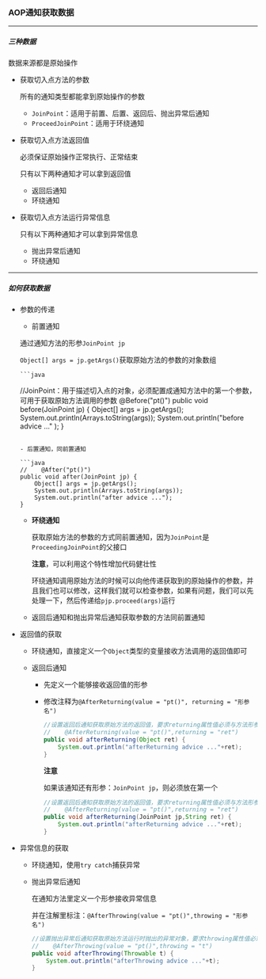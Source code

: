 ### AOP通知获取数据

------

##### 三种数据

数据来源都是原始操作

- 获取切入点方法的参数

  所有的通知类型都能拿到原始操作的参数

  - `JoinPoint`：适用于前置、后置、返回后、抛出异常后通知
  - `ProceedJoinPoint`：适用于环绕通知

- 获取切入点方法返回值

  必须保证原始操作正常执行、正常结束

  只有以下两种通知才可以拿到返回值

  - 返回后通知
  - 环绕通知

- 获取切入点方法运行异常信息

  只有以下两种通知才可以拿到异常信息

  - 抛出异常后通知
  - 环绕通知

-----------------

##### 如何获取数据

- 参数的传递

	- 前置通知

    通过通知方法的形参`JoinPoint jp`

    `Object[] args = jp.getArgs()`获取原始方法的参数的对象数组

	  ```java
  //JoinPoint：用于描述切入点的对象，必须配置成通知方法中的第一个参数，可用于获取原始方法调用的参数
	  @Before("pt()")
  public void before(JoinPoint jp) {
        Object[] args = jp.getArgs();
      System.out.println(Arrays.toString(args));
        System.out.println("before advice ..." );
  }
    ```
  
  - 后置通知，同前置通知
  
    ```java
    //    @After("pt()")
    public void after(JoinPoint jp) {
        Object[] args = jp.getArgs();
        System.out.println(Arrays.toString(args));
        System.out.println("after advice ...");
    }
    ```
  
  - **环绕通知**
  
  	获取原始方法的参数的方式同前置通知，因为`JoinPoint`是`ProceedingJoinPoint`的父接口
  
  	**注意**，可以利用这个特性增加代码健壮性
  
  	环绕通知调用原始方法的时候可以向他传递获取到的原始操作的参数，并且我们也可以修改，这样我们就可以检查参数，如果有问题，我们可以先处理一下，然后传递给`pjp.proceed(args)`运行
  	
  - 返回后通知和抛出异常后通知获取参数的方法同前置通知
  
- 返回值的获取

  - 环绕通知，直接定义一个`Object`类型的变量接收方法调用的返回值即可

  - 返回后通知

    - 先定义一个能够接收返回值的形参

    - 修改注释为`@AfterReturning(value = "pt()", returning = "形参名")`

      ```java
      //设置返回后通知获取原始方法的返回值，要求returning属性值必须与方法形参名相同
      //    @AfterReturning(value = "pt()",returning = "ret")
      public void afterReturning(Object ret) {
          System.out.println("afterReturning advice ..."+ret);
      }
      ```

      **注意**

      如果该通知还有形参：`JoinPoint jp`，则必须放在第一个

      ```java
      //设置返回后通知获取原始方法的返回值，要求returning属性值必须与方法形参名相同
      //    @AfterReturning(value = "pt()",returning = "ret")
      public void afterReturning(JoinPoint jp,String ret) {
          System.out.println("afterReturning advice ..."+ret);
      }
      ```
  
- 异常信息的获取

  - 环绕通知，使用`try catch`捕获异常

  - 抛出异常后通知

    在通知方法里定义一个形参接收异常信息

    并在注解里标注：`@AfterThrowing(value = "pt()",throwing = "形参名")`

    ```java
    //设置抛出异常后通知获取原始方法运行时抛出的异常对象，要求throwing属性值必须与方法形参名相同
    //    @AfterThrowing(value = "pt()",throwing = "t")
    public void afterThrowing(Throwable t) {
        System.out.println("afterThrowing advice ..."+t);
    }
    ```

    

  